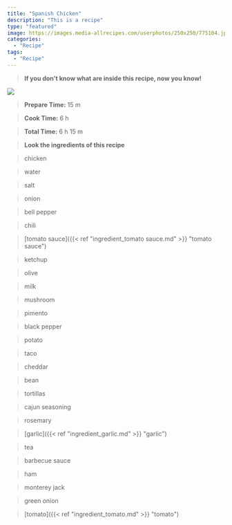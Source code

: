 ```yaml
---
title: "Spanish Chicken"
description: "This is a recipe"
type: "featured"
image: https://images.media-allrecipes.com/userphotos/250x250/775104.jpg
categories: 
  - "Recipe"
tags: 
  - "Recipe"
---
```



>**If you don't know what are inside this recipe, now you know!**

![](../images/Recipes-Banner.jpg)
> **Prepare Time:** 15 m


> **Cook Time:** 6 h


> **Total Time:** 6 h 15 m

> **Look the ingredients of this recipe**

> chicken

> water

> salt

> onion

> bell pepper

> chili

> [tomato sauce]({{< ref "ingredient_tomato sauce.md" >}} "tomato sauce")

> ketchup

> olive

> milk

> mushroom

> pimento

> black pepper

> potato

> taco

> cheddar

> bean

> tortillas

> cajun seasoning

> rosemary

> [garlic]({{< ref "ingredient_garlic.md" >}} "garlic")

> tea

> barbecue sauce

> ham

> monterey jack

> green onion

> [tomato]({{< ref "ingredient_tomato.md" >}} "tomato")

